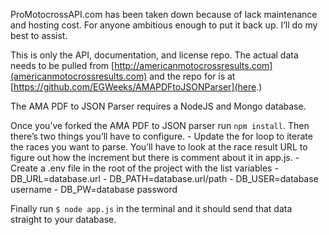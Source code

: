 ProMotocrossAPI.com has been taken down because of lack maintenance and hosting cost. For anyone ambitious enough to put it back up. I’ll do my best to assist. 

This is only the API, documentation, and license repo. The actual data needs to be pulled from [http://americanmotocrossresults.com](americanmotocrossresults.com) and the repo for is at [https://github.com/EGWeeks/AMAPDFtoJSONParser](here.)

The AMA PDF to JSON Parser requires a NodeJS and Mongo database.

Once you’ve forked the AMA PDF to JSON parser run `npm install`.
Then there’s two things you’ll have to configure.
	- Update the for loop to iterate the races you want to parse. You’ll have to look at the race result URL to figure out how the increment but there is comment about it in app.js.
	- Create a .env file in the root of the project with the list variables
		- DB_URL=database.url
		- DB_PATH=database.url/path
		- DB_USER=database username
		- DB_PW=database password

Finally run `$ node app.js` in the terminal and it should send that data straight to your database.
